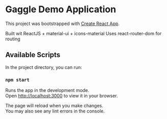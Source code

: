 # Gaggle Demo Application

This project was bootstrapped with [Create React App](https://github.com/facebook/create-react-app).

Built wit ReactJS + material-ui + icons-material
Uses react-router-dom for routing

## Available Scripts

In the project directory, you can run:

### `npm start`

Runs the app in the development mode.\
Open [http://localhost:3000](http://localhost:3000) to view it in your browser.

The page will reload when you make changes.\
You may also see any lint errors in the console.
